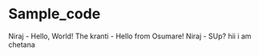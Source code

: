 # Sample_code

Niraj - Hello, World!
The kranti - Hello from Osumare!
Niraj - SUp?
hii i am chetana
